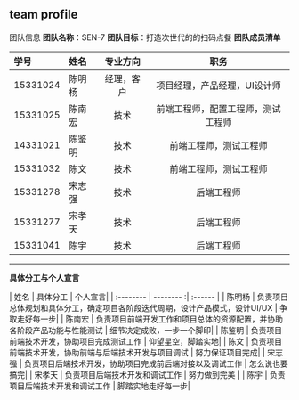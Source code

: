 ## team profile

团队信息
**团队名称**：SEN-7
**团队目标**：打造次世代的的扫码点餐
**团队成员清单**

| 学号       |     姓名  |   专业方向|职务      |
| :-------- | :--------| :------: |:------:|
| 15331024  |   陈明杨  |  经理，客户|项目经理，产品经理，UI设计师|
| 15331025  |   陈南宏  |  技术     |前端工程师，配置工程师，测试工程师|
| 14331021  |   陈鉴明  |  技术     |前端工程师，测试工程师|
| 15331032  |   陈文    |  技术     |前端工程师，测试工程师|
| 15331278  |   宋志强  |  技术     |后端工程师|
| 15331277  |   宋孝天  |  技术     |后端工程师|
| 15331041  |   陈宇  |  技术     |后端工程师|


-------------------

**具体分工与个人宣言**

| 姓名       |     具体分工  |   个人宣言|
| :-------- | -------- :| :------ |
| 陈明杨 | 负责项目总体规划和具体分工，确定项目各阶段迭代周期，设计产品模式，设计UI/UX | 争取走好每一步|
| 陈南宏 | 负责项目前端开发工作和项目总体的资源配置，并协助各阶段产品功能与性能测试 | 细节决定成败，一步一个脚印|
| 陈鉴明 | 负责项目前端技术开发，协助项目完成测试工作 | 仰望星空，脚踏实地|
| 陈文 | 负责项目前端技术开发，协助前端与后端技术开发与项目调试 | 努力保证项目完成|
| 宋志强 | 负责项目后端技术开发，协助项目完成前后端对接以及调试工作 | 怎么说也要搞完|
| 宋孝天 | 负责项目后端技术开发和调试工作 | 努力做到完美 |
| 陈宇 | 负责项目后端技术开发和调试工作 | 脚踏实地走好每一步|
